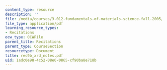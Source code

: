 ```yaml
---
content_type: resource
description: ''
file: /media/courses/3-012-fundamentals-of-materials-science-fall-2005/1adc0e984c5208e60865cf90ba8e718b_rec9b_xrd_notes.pdf
file_type: application/pdf
learning_resource_types:
- Recitations
ocw_type: OCWFile
parent_title: Recitations
parent_type: CourseSection
resourcetype: Document
title: rec9b_xrd_notes.pdf
uid: 1adc0e98-4c52-08e6-0865-cf90ba8e718b
---
```


